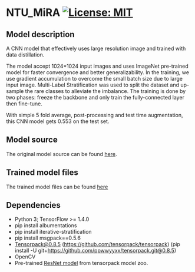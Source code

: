 # NTU_MiRA [![License: MIT](https://img.shields.io/badge/License-MIT-green.svg)](https://opensource.org/licenses/MIT)

## Model description

A CNN model that effectively uses large resolution image and trained with data distillation.

The model accept 1024*1024 input images and uses ImageNet pre-trained model for faster convergence and better generalizability.
In the training, we use gradient accumulation to overcome the small batch size due to large input image.
Multi-Label Stratification was used to split the dataset and up-sample the rare classes to alleviate the imbalance.
The training is done by two phases: freeze the backbone and only train the fully-connected layer then fine-tune.

With simple 5 fold average, post-processing and test time augmentation, this CNN model gets 0.553 on the test set.

## Model source

The original model source can be found [here](https://github.com/CellProfiling/HPA-competition-solutions/tree/master/ntu_mira).

## Trained model files

The trained model files can be found [here](https://kth.box.com/s/5toiz1vbhmu1b7vrd10zthnruwaeqa4a)

## Dependencies

+ Python 3; TensorFlow >= 1.4.0
+ pip install albumentations
+ pip install iterative-stratification
+ pip install msgpack==0.5.6
+ Tensorpack@0.8.5 (https://github.com/tensorpack/tensorpack) (pip install -U git+https://github.com/ppwwyyxx/tensorpack.git@0.8.5)
+ OpenCV
+ Pre-trained [ResNet model](https://goo.gl/6XjK9V) from tensorpack model zoo.
